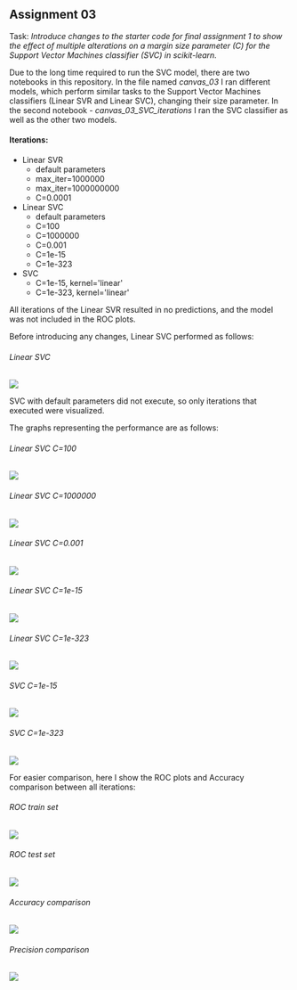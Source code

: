 ## Assignment 03

Task: *Introduce changes to the starter code for final assignment 1 to show the effect of multiple alterations on a margin size parameter (C) for the Support Vector Machines classifier (SVC) in scikit-learn.*

Due to the long time required to run the SVC model, there are two notebooks in this repository. In the file named *canvas_03* I ran different models, which perform similar tasks to the Support Vector Machines classifiers (Linear SVR and Linear SVC), changing their size parameter. In the second notebook - *canvas\_03\_SVC_iterations* I ran the SVC classifier as well as the other two models.

#### Iterations:
* Linear SVR
	* default parameters
	* max_iter=1000000 
	* max_iter=1000000000
	* C=0.0001
* Linear SVC
	* default parameters
	* C=100
	* C=1000000
	* C=0.001
	* C=1e-15
	* C=1e-323
* SVC
	* C=1e-15, kernel='linear'
	* C=1e-323, kernel='linear'

All iterations of the Linear SVR resulted in no predictions, and the model was not included in the ROC plots.

Before introducing any changes, Linear SVC performed as follows:
###### Linear SVC
![](graphs/linear_SVC_default.png)

SVC with default parameters did not execute, so only iterations that executed were visualized.

The graphs representing the performance are as follows:
###### Linear SVC C=100
![](graphs/linear_SVC_100.png)
###### Linear SVC C=1000000
![](graphs/linear_SVC_1m.png)
###### Linear SVC C=0.001
![](graphs/linear_SVC_001.png)
###### Linear SVC C=1e-15
![](graphs/linear_SVC_1e-15.png)
###### Linear SVC C=1e-323
![](graphs/linear_SVC_1e-323.png)
###### SVC C=1e-15
![](graphs/SVC_1e-15.png)
###### SVC C=1e-323
![](graphs/SVC_1e-323.png)


For easier comparison, here I show the ROC plots and Accuracy comparison between all iterations:

###### ROC train set
![](graphs/ROC_train.png)
###### ROC test set
![](graphs/ROC_test.png)
###### Accuracy comparison
![](graphs/accuracy_bar.png)
###### Precision comparison
![](graphs/precision_bar.png)

